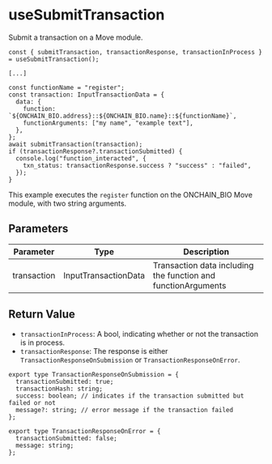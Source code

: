 
# useSubmitTransaction

Submit a transaction on a Move module.

``` tsx
const { submitTransaction, transactionResponse, transactionInProcess } = useSubmitTransaction();

[...]

const functionName = "register";
const transaction: InputTransactionData = {
  data: {
    function: `${ONCHAIN_BIO.address}::${ONCHAIN_BIO.name}::${functionName}`,
    functionArguments: ["my name", "example text"],
  },
};
await submitTransaction(transaction);
if (transactionResponse?.transactionSubmitted) {
  console.log("function_interacted", {
    txn_status: transactionResponse.success ? "success" : "failed",
  });
}

```

This example executes the `register` function on the ONCHAIN\_BIO Move module, with two string arguments.

## Parameters

| Parameter   | Type                 | Description                                                   |
| ----------- | -------------------- | ------------------------------------------------------------- |
| transaction | InputTransactionData | Transaction data including the function and functionArguments |

## Return Value

* `transactionInProcess`: A bool, indicating whether or not the transaction is in process.
* `transactionResponse`: The response is either `TransactionResponseOnSubmission` or `TransactionResponseOnError`.

``` tsx
export type TransactionResponseOnSubmission = {
  transactionSubmitted: true;
  transactionHash: string;
  success: boolean; // indicates if the transaction submitted but failed or not
  message?: string; // error message if the transaction failed
};

export type TransactionResponseOnError = {
  transactionSubmitted: false;
  message: string;
};
```
